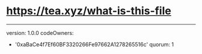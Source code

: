 # https://tea.xyz/what-is-this-file
---
version: 1.0.0
codeOwners:
  - '0xaBaCe4f7Ef60BF3320266Fe97662A1278265516c'
quorum: 1
